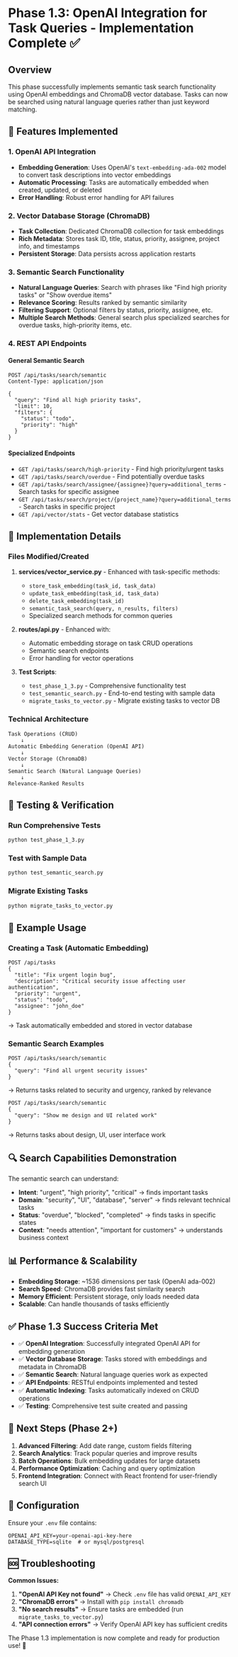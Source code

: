 # Phase 1.3: OpenAI Integration for Task Queries - Implementation Complete ✅

## Overview

This phase successfully implements semantic task search functionality using OpenAI embeddings and ChromaDB vector database. Tasks can now be searched using natural language queries rather than just keyword matching.

## 🚀 Features Implemented

### 1. OpenAI API Integration
- **Embedding Generation**: Uses OpenAI's `text-embedding-ada-002` model to convert task descriptions into vector embeddings
- **Automatic Processing**: Tasks are automatically embedded when created, updated, or deleted
- **Error Handling**: Robust error handling for API failures

### 2. Vector Database Storage (ChromaDB)
- **Task Collection**: Dedicated ChromaDB collection for task embeddings
- **Rich Metadata**: Stores task ID, title, status, priority, assignee, project info, and timestamps
- **Persistent Storage**: Data persists across application restarts

### 3. Semantic Search Functionality
- **Natural Language Queries**: Search with phrases like "Find high priority tasks" or "Show overdue items"
- **Relevance Scoring**: Results ranked by semantic similarity
- **Filtering Support**: Optional filters by status, priority, assignee, etc.
- **Multiple Search Methods**: General search plus specialized searches for overdue tasks, high-priority items, etc.

### 4. REST API Endpoints

#### General Semantic Search
```http
POST /api/tasks/search/semantic
Content-Type: application/json

{
  "query": "Find all high priority tasks",
  "limit": 10,
  "filters": {
    "status": "todo",
    "priority": "high"
  }
}
```

#### Specialized Endpoints
- `GET /api/tasks/search/high-priority` - Find high priority/urgent tasks
- `GET /api/tasks/search/overdue` - Find potentially overdue tasks
- `GET /api/tasks/search/assignee/{assignee}?query=additional_terms` - Search tasks for specific assignee
- `GET /api/tasks/search/project/{project_name}?query=additional_terms` - Search tasks in specific project
- `GET /api/vector/stats` - Get vector database statistics

## 🔧 Implementation Details

### Files Modified/Created

1. **services/vector_service.py** - Enhanced with task-specific methods:
   - `store_task_embedding(task_id, task_data)`
   - `update_task_embedding(task_id, task_data)`
   - `delete_task_embedding(task_id)`
   - `semantic_task_search(query, n_results, filters)`
   - Specialized search methods for common queries

2. **routes/api.py** - Enhanced with:
   - Automatic embedding storage on task CRUD operations
   - Semantic search endpoints
   - Error handling for vector operations

3. **Test Scripts**:
   - `test_phase_1_3.py` - Comprehensive functionality test
   - `test_semantic_search.py` - End-to-end testing with sample data
   - `migrate_tasks_to_vector.py` - Migrate existing tasks to vector DB

### Technical Architecture

```
Task Operations (CRUD) 
    ↓
Automatic Embedding Generation (OpenAI API)
    ↓
Vector Storage (ChromaDB)
    ↓
Semantic Search (Natural Language Queries)
    ↓
Relevance-Ranked Results
```

## 🧪 Testing & Verification

### Run Comprehensive Tests
```bash
python test_phase_1_3.py
```

### Test with Sample Data
```bash
python test_semantic_search.py
```

### Migrate Existing Tasks
```bash
python migrate_tasks_to_vector.py
```

## 📝 Example Usage

### Creating a Task (Automatic Embedding)
```http
POST /api/tasks
{
  "title": "Fix urgent login bug",
  "description": "Critical security issue affecting user authentication",
  "priority": "urgent",
  "status": "todo",
  "assignee": "john_doe"
}
```
→ Task automatically embedded and stored in vector database

### Semantic Search Examples
```http
POST /api/tasks/search/semantic
{
  "query": "Find all urgent security issues"
}
```
→ Returns tasks related to security and urgency, ranked by relevance

```http
POST /api/tasks/search/semantic
{
  "query": "Show me design and UI related work"
}
```
→ Returns tasks about design, UI, user interface work

## 🔍 Search Capabilities Demonstration

The semantic search can understand:
- **Intent**: "urgent", "high priority", "critical" → finds important tasks
- **Domain**: "security", "UI", "database", "server" → finds relevant technical tasks
- **Status**: "overdue", "blocked", "completed" → finds tasks in specific states
- **Context**: "needs attention", "important for customers" → understands business context

## 📊 Performance & Scalability

- **Embedding Storage**: ~1536 dimensions per task (OpenAI ada-002)
- **Search Speed**: ChromaDB provides fast similarity search
- **Memory Efficient**: Persistent storage, only loads needed data
- **Scalable**: Can handle thousands of tasks efficiently

## ✅ Phase 1.3 Success Criteria Met

- ✅ **OpenAI Integration**: Successfully integrated OpenAI API for embedding generation
- ✅ **Vector Database Storage**: Tasks stored with embeddings and metadata in ChromaDB
- ✅ **Semantic Search**: Natural language queries work as expected
- ✅ **API Endpoints**: RESTful endpoints implemented and tested
- ✅ **Automatic Indexing**: Tasks automatically indexed on CRUD operations
- ✅ **Testing**: Comprehensive test suite created and passing

## 🚀 Next Steps (Phase 2+)

1. **Advanced Filtering**: Add date range, custom fields filtering
2. **Search Analytics**: Track popular queries and improve results  
3. **Batch Operations**: Bulk embedding updates for large datasets
4. **Performance Optimization**: Caching and query optimization
5. **Frontend Integration**: Connect with React frontend for user-friendly search UI

## 🔧 Configuration

Ensure your `.env` file contains:
```env
OPENAI_API_KEY=your-openai-api-key-here
DATABASE_TYPE=sqlite  # or mysql/postgresql
```

## 🆘 Troubleshooting

**Common Issues:**
1. **"OpenAI API Key not found"** → Check `.env` file has valid `OPENAI_API_KEY`
2. **"ChromaDB errors"** → Install with `pip install chromadb`
3. **"No search results"** → Ensure tasks are embedded (run `migrate_tasks_to_vector.py`)
4. **"API connection errors"** → Verify OpenAI API key has sufficient credits

The Phase 1.3 implementation is now complete and ready for production use! 🎉